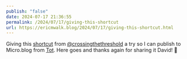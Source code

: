 ```yaml
---
publish: "false"
date: 2024-07-17 21:36:55
permalink: /2024/07/17/giving-this-shortcut
url: https://ericmwalk.blog/2024/07/17/giving-this-shortcut.html
---
```


Giving this [shortcut](https://www.icloud.com/shortcuts/e6842d109c2d42d6b761f7f821993cc0)  from [@crossingthethreshold](https://micro.blog/crossingthethreshold) a try so I can publish to Micro.blog from [Tot](https://tot.rocks). Here goes and thanks again for sharing it David! 🥳